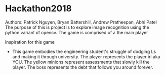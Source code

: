 # Hackathon2018

Authors: Patrick Nguyen, Bryan Battershill, Andrew Pratheepan, Abhi Patel 
The purpose of this is project is to explore image recognition using the python variant of opencv.
The game is comprised of a the main player 

Inspiration for this game
- This game embodies the engineering student's struggle of dodging Ls and making it through university. The player represents the player irl aka YOU. The yellow minions represent assessments that slowly kill the player. The boss represents the debt that follows you around forever.
